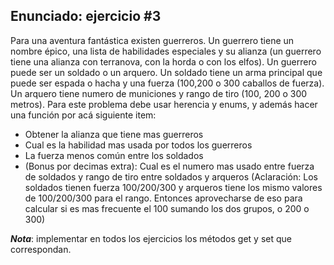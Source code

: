 ## Enunciado: ejercicio \#3

Para una aventura fantástica existen guerreros. Un guerrero tiene un nombre épico, una lista de habilidades especiales y su alianza (un guerrero tiene una alianza con terranova, con la horda o con los elfos). Un guerrero puede ser un soldado o un arquero. Un soldado tiene un arma principal que puede ser espada o hacha y una fuerza (100,200 o 300 caballos de fuerza). Un arquero tiene numero de municiones y rango de tiro (100, 200 o 300 metros). Para este problema debe usar herencia y enums, y además hacer una función por acá siguiente item:

-  Obtener la alianza que tiene mas guerreros
-  Cual es la habilidad mas usada por todos los guerreros
-  La fuerza menos común entre los soldados
-  (Bonus por decimas extra): Cual es el numero mas usado entre fuerza de soldados y rango de tiro entre soldados y arqueros (Aclaración: Los soldados tienen fuerza 100/200/300 y arqueros tiene los mismo valores de 100/200/300 para el rango. Entonces aprovecharse de eso para calcular si es mas frecuente el 100 sumando los dos grupos, o 200 o 300)

**_Nota_**: implementar en todos los ejercicios los métodos get y set que correspondan.
